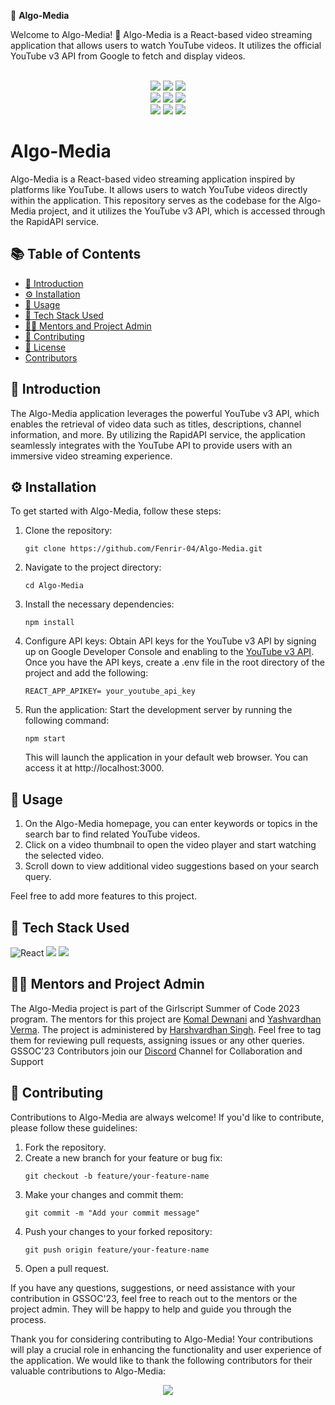 🎯 **Algo-Media**

Welcome to Algo-Media! 🎉 Algo-Media is a React-based video streaming application that allows users to watch YouTube videos. It utilizes the official YouTube v3 API from Google to fetch and display videos.

<div align="center">
  <br>
  <img src="https://img.shields.io/github/repo-size/Fenrir-04/Algo-Media?style=for-the-badge" />
  <img src="https://img.shields.io/github/issues/Fenrir-04/Algo-Media?style=for-the-badge" />
  <img src="https://img.shields.io/github/issues-closed-raw/Fenrir-04/Algo-Media?style=for-the-badge" />
  <br>
  <img src="https://img.shields.io/github/forks/Fenrir-04/Algo-Media?style=for-the-badge" />
  <img src="https://img.shields.io/github/issues-pr/Fenrir-04/Algo-Media?style=for-the-badge" />
  <img src="https://img.shields.io/github/issues-pr-closed-raw/Fenrir-04/Algo-Media?style=for-the-badge" />
  <br>
  <img src="https://img.shields.io/github/stars/Fenrir-04/Algo-Media?style=for-the-badge" />
  <img src="https://img.shields.io/github/last-commit/Fenrir-04/Algo-Media?style=for-the-badge" />
  <img src="https://img.shields.io/github/commit-activity/y/Fenrir-04/Algo-Media?style=for-the-badge" />
</div>

# Algo-Media

Algo-Media is a React-based video streaming application inspired by platforms like YouTube. It allows users to watch YouTube videos directly within the application. This repository serves as the codebase for the Algo-Media project, and it utilizes the YouTube v3 API, which is accessed through the RapidAPI service.

## 📚 Table of Contents

- [👋 Introduction](#-introduction)
- [⚙️ Installation](#️-installation)
- [🚀 Usage](#-usage)
- [🧰 Tech Stack Used](#-tech-stack-used)
- [👨‍💻 Mentors and Project Admin](#-mentors-and-project-admin)
- [🤝 Contributing](#-contributing)
- [📝 License](#-license)
- [Contributors](#contributors)

## 👋 Introduction

The Algo-Media application leverages the powerful YouTube v3 API, which enables the retrieval of video data such as titles, descriptions, channel information, and more. By utilizing the RapidAPI service, the application seamlessly integrates with the YouTube API to provide users with an immersive video streaming experience.

## ⚙️ Installation

To get started with Algo-Media, follow these steps:

1. Clone the repository:
   ```
   git clone https://github.com/Fenrir-04/Algo-Media.git
   ```

2. Navigate to the project directory:
   ```
   cd Algo-Media
   ```

3. Install the necessary dependencies:
   ```
   npm install
   ```
4. Configure API keys: Obtain API keys for the YouTube v3 API by signing up on Google Developer Console and enabling to the [YouTube v3 API](https://console.cloud.google.com/apis/library/youtube.googleapis.com). Once you have the API keys, create a .env file in the root directory of the project and add the following:
   ```
   REACT_APP_APIKEY= your_youtube_api_key
   ```
5. Run the application: Start the development server by running the following command:
   ```
   npm start
   ```
   This will launch the application in your default web browser. You can access it at http://localhost:3000.

## 🚀 Usage

1. On the Algo-Media homepage, you can enter keywords or topics in the search bar to find related YouTube videos.
2. Click on a video thumbnail to open the video player and start watching the selected video.
3. Scroll down to view additional video suggestions based on your search query.

Feel free to add more features to this project.

## 🧰 Tech Stack Used
<img alt="React" src="https://img.shields.io/badge/react%20-%23323330.svg?&style=for-the-badge&logo=react&logoColor=%#61DBFB"/>  <img src="https://img.shields.io/badge/javascript%20-%23323330.svg?&style=for-the-badge&logo=javascript&logoColor=%23F7DF1E"/>  <img src="https://img.shields.io/badge/Redux-593D88?style=for-the-badge&logo=redux&logoColor=white"/>



## 👨‍💻 Mentors and Project Admin 

The Algo-Media project is part of the Girlscript Summer of Code 2023 program. The mentors for this project are [Komal Dewnani](https://github.com/KOMALDEWNANI) and [Yashvardhan Verma](https://github.com/yashvardhan-verma). The project is administered by [Harshvardhan Singh](https://github.com/Fenrir-04). Feel free to tag them for reviewing pull requests, assigning issues or any other queries. GSSOC'23 Contributors join our [Discord](https://discord.com/channels/1099745007172329592/1109166107278983290) Channel for Collaboration and Support

## 🤝 Contributing

Contributions to Algo-Media are always welcome! If you'd like to contribute, please follow these guidelines:

1. Fork the repository.
2. Create a new branch for your feature or bug fix:
   ```
   git checkout -b feature/your-feature-name
   ```
3. Make your changes and commit them:
   ```
   git commit -m "Add your commit message"
   ```
4. Push your changes to your forked repository:
   ```
   git push origin feature/your-feature-name
   ```
5. Open a pull request.

If you have any questions, suggestions, or need assistance with your contribution in GSSOC'23, feel free to reach out to the mentors or the project admin. They will be happy to help and guide you through the process.

Thank you for considering contributing to Algo-Media! Your contributions will play a crucial role in enhancing the functionality and user experience of the application.
We would like to thank the following contributors for their valuable contributions to Algo-Media:

<div align="center">
<a href="https://github.com/Fenrir-04/Algo-Media/graphs/contributors">
  <img src="https://contrib.rocks/image?repo=Fenrir-04/Algo-Media" />
</a>

</a>
</div>

  
